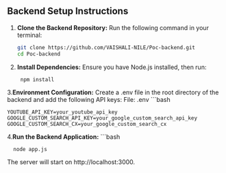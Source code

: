 ## Backend Setup Instructions

1. **Clone the Backend Repository:**
   Run the following command in your terminal:
   ```bash
   git clone https://github.com/VAISHALI-NILE/Poc-backend.git
   cd Poc-backend

2. **Install Dependencies:**
    Ensure you have Node.js installed, then run:
   ```bash
    npm install

3.**Environment Configuration:** 
    Create a .env file in the root directory of the backend and add the following API keys: 
    File: .env 
    ```bash
    
    YOUTUBE_API_KEY=your_youtube_api_key 
    GOOGLE_CUSTOM_SEARCH_API_KEY=your_google_custom_search_api_key 
    GOOGLE_CUSTOM_SEARCH_CX=your_google_custom_search_cx

4.**Run the Backend Application:**
    ```bash
      
      node app.js 
The server will start on http://localhost:3000.
